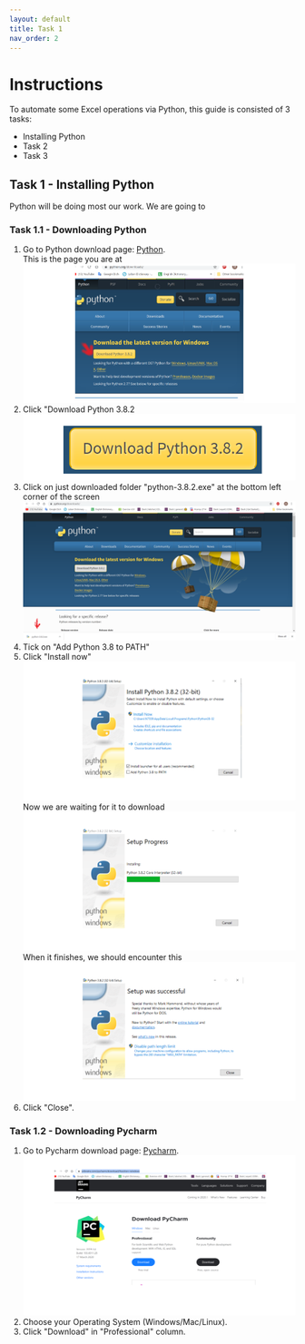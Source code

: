 ```yaml
---
layout: default
title: Task 1
nav_order: 2
---
```


# Instructions
To automate some Excel operations via Python, this guide is consisted of 3 tasks:
* Installing Python
* Task 2
* Task 3




## Task 1 - Installing Python  
Python will be doing most our work. We are going to 

### Task 1.1 - Downloading Python
1. Go to Python download page: [Python](https://www.python.org/downloads/).  
This is the page you are at
![Download Python](https://github.com/Phil-CST-BCIT/Phil-Antony-docs/blob/gh-pages/assets/images/python-download-page.png?raw=true "Download page")
2. Click "Download Python 3.8.2  
![Button](https://github.com/Phil-CST-BCIT/Phil-Antony-docs/blob/gh-pages/assets/images/download-button%20.png?raw=true "Download Button")
3. Click on just downloaded folder "python-3.8.2.exe" at the bottom left corner of the screen 
![Folder](https://github.com/Phil-CST-BCIT/Phil-Antony-docs/blob/gh-pages/assets/images/folder.png?raw=true "Folder")
4. Tick on "Add Python 3.8 to PATH" 
5. Click "Install now"  
![Install](https://github.com/Phil-CST-BCIT/Phil-Antony-docs/blob/gh-pages/assets/images/install.png?raw=true "Install")  
Now we are waiting for it to download  
![Progress](https://github.com/Phil-CST-BCIT/Phil-Antony-docs/blob/gh-pages/assets/images/set-up-progress.png?raw=true "Progress")  
When it finishes, we should encounter this
![Done](https://github.com/Phil-CST-BCIT/Phil-Antony-docs/blob/gh-pages/assets/images/done.png?raw=true "Done")  
6. Click "Close".

### Task 1.2 - Downloading Pycharm
1. Go to Pycharm download page: [Pycharm](https://www.jetbrains.com/pycharm/download/#section=windows).
![Download Pycharm](https://github.com/Phil-CST-BCIT/Phil-Antony-docs/blob/gh-pages/assets/images/download-pycharm.png?raw=true "Download Pycharm")
2. Choose your Operating System (Windows/Mac/Linux).
3. Click "Download" in "Professional" column.

